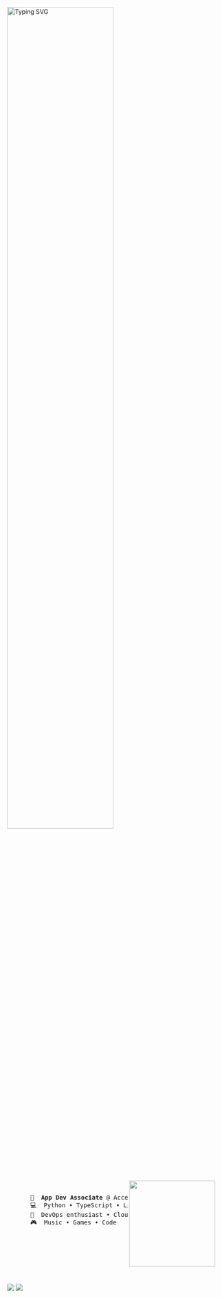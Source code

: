 <img src="https://readme-typing-svg.herokuapp.com?font=Inconsolata&pause=1000&width=435&lines=Hi%2C+I'm+Kiiyo." alt="Typing SVG" width="70%" />
<img src="https://media.tenor.com/_e28Mgarn9wAAAAM/mika-misono-mika.gif" height="200" style="margin-right: 20px;" align="right">
<br><br>
    <pre style="margin-left: 20px;">
    💼  <b>App Dev Associate</b> @ Accenture
    💻  Python • TypeScript • Linux • AWS Cloud
    📖  DevOps enthusiast • Cloud Architecture
    🎮  Music • Games • Code
    </pre>  
<br><br>



<br><br><br>
[![](https://img.shields.io/badge/linkedin-0a66c2?&style=for-the-badge&logoColor=white)](https://www.linkedin.com/in/andrei-togni-374a2221b/)
[![](https://img.shields.io/badge/Spotify-1ED760?&style=for-the-badge&logo=spotify&logoColor=white)](https://open.spotify.com/user/8es9da5lpjia1g2fr49brrffa?si=1ed1fc04177e4dd4)

